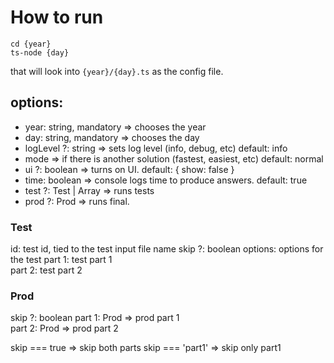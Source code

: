 # How to run

    cd {year}
    ts-node {day}

that will look into `{year}/{day}.ts` as the config file.

## options: 

* year: string, mandatory => chooses the year 
* day: string, mandatory => chooses the day 
* logLevel ?: string => sets log level (info, debug, etc) default: info
* mode => if there is another solution (fastest, easiest, etc) default: normal 
* ui ?: boolean => turns on UI. default: { show: false }
* time: boolean => console logs time to produce answers. default: true
* test ?: Test | Array<Test> => runs tests
* prod ?: Prod => runs final.  


### Test

id: test id, tied to the test input file name
skip ?: boolean 
options: options for the test
part 1: test part 1  
part 2: test part 2 

### Prod

skip ?: boolean
part 1: Prod => prod part 1  
part 2: Prod => prod part 2 

skip === true => skip both parts
skip === 'part1' => skip only part1